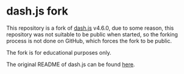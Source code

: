 # dash.js fork

This repository is a fork of [dash.js](https://github.com/Dash-Industry-Forum/dash.js) v4.6.0,
due to some reason, this repository was not suitable to be public when started,
so the forking process is not done on GitHub, which forces the fork to be public.

The fork is for educational purposes only.

The original README of dash.js can be found [here](./README.md).
